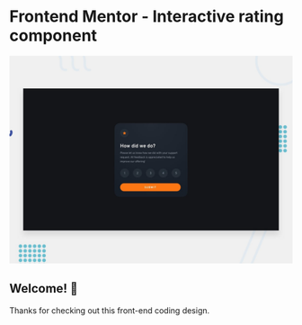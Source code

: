 # Frontend Mentor - Interactive rating component

![Design preview for the Interactive rating component coding challenge](./design/desktop-preview.jpg)

## Welcome! 👋

Thanks for checking out this front-end coding design.

